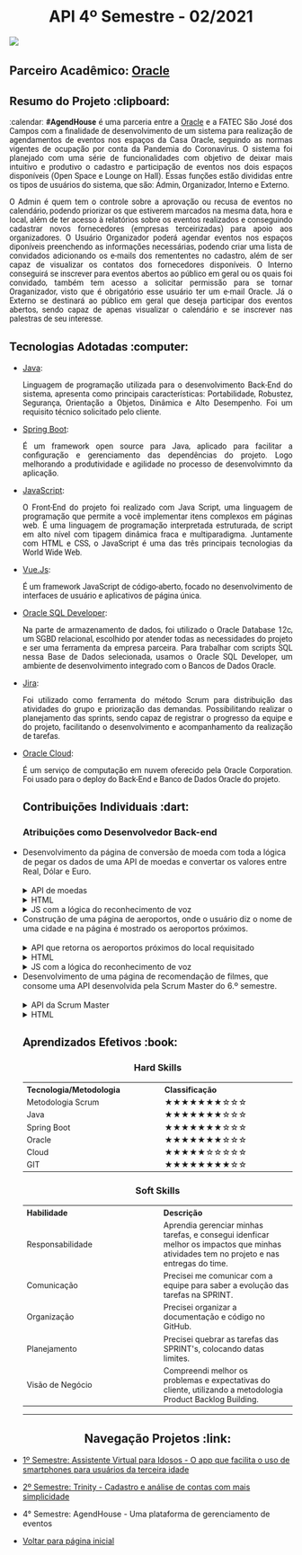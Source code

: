 
<html>
<body>
  
  <h1 align="center"> API 4º Semestre - 02/2021</h1>
<a href="https://github.com/API-4-SEMESTRE/PROJETO-API"><img src="https://img.shields.io/badge/GitHub-Repositório Projeto-181717?style=for-the-badge&logo=github"></a>

  <h2> Parceiro Acadêmico: <a href="https://www.oracle.com/br/index.html">Oracle</a></h2>
  
  <h2 style="font-family:roboto;"> Resumo do Projeto :clipboard:</h2>
  
  <p align="justify" style="font-family:roboto;"> :calendar: <b>#AgendHouse</b> é uma parceria entre a <a href="https://www.oracle.com/br/index.html">Oracle</a> e a FATEC São José dos Campos com a finalidade de desenvolvimento de um sistema para realização de agendamentos de eventos nos espaços da Casa Oracle, seguindo as normas vigentes de ocupação por conta da Pandemia do Coronavírus. O sistema foi planejado com uma série de funcionalidades com objetivo de deixar mais intuitivo e produtivo o cadastro e participação de eventos nos dois espaços disponíveis (Open Space e Lounge on Hall). Essas funções estão divididas entre os tipos de usuários do sistema, que são: Admin, Organizador, Interno e Externo.</p>
  <p align="justify" style="font-family:roboto;"> O Admin é quem tem o controle sobre a aprovação ou recusa de eventos no calendário, podendo priorizar os que estiverem marcados na mesma data, hora e local, além de ter acesso à relatórios sobre os eventos realizados e conseguindo cadastrar novos fornecedores (empresas terceirizadas) para apoio aos organizadores. O Usuário Organizador poderá agendar eventos nos espaços diponíveis preenchendo as informações necessárias, podendo criar uma lista de convidados adicionando os e-mails dos remententes no cadastro, além de ser capaz de visualizar os contatos dos fornecedores disponíveis. O Interno conseguirá se inscrever para eventos abertos ao público em geral ou os quais foi convidado, também tem acesso a solicitar permissão para se tornar Oraganizador, visto que é obrigatório esse usuário ter um e-mail Oracle. Já o Externo se destinará ao público em geral que deseja participar dos eventos abertos, sendo capaz de apenas visualizar o calendário e se inscrever nas palestras de seu interesse.</p>
  
  <h2 style="font-family:roboto;"> Tecnologias Adotadas :computer:</h2>
   
  <ul>
  <li><a href="https://www.java.com/pt_BR/">Java</a>:
    <p align="justify" style="font-family:roboto;"> Linguagem de programação utilizada para o desenvolvimento Back-End do sistema, apresenta como principais características: Portabilidade, Robustez, Segurança, Orientação a Objetos, Dinâmica e Alto Desempenho. Foi um requisito técnico solicitado pelo cliente.</p></li>
    
  <li><a href="https://spring.io/">Spring Boot</a>:
    <p align="justify" style="font-family:roboto;"> É um framework open source para Java, aplicado para facilitar a configuração e gerenciamento das dependências do projeto. Logo melhorando a produtividade e agilidade no processo de desenvolvimnto da aplicação.</p></li>
    
  <li><a href="https://angular.io/">JavaScript</a>:
    <p align="justify" style="font-family:roboto;"> O Front-End do projeto foi realizado com Java Script, uma linguagem de programação que permite a você implementar itens complexos em páginas web. É uma linguagem de programação interpretada estruturada, de script em alto nível com tipagem dinâmica fraca e multiparadigma. Juntamente com HTML e CSS, o JavaScript é uma das três principais tecnologias da World Wide Web.</p></li>
    
  <li><a href="https://miragejs.com/">Vue.Js</a>:
   <p align="justify" style="font-family:roboto;"> É um framework JavaScript de código-aberto, focado no desenvolvimento de interfaces de usuário e aplicativos de página única.</p></li>
      
  <li><a href="https://www.oracle.com/tools/downloads/sqldev-downloads.html">Oracle SQL Developer</a>:
  <p align="justify" style="font-family:roboto;"> Na parte de armazenamento de dados, foi utilizado o Oracle Database 12c, um SGBD relacional, escolhido por atender todas as necessidades do projeto e ser uma ferramenta da empresa parceira. Para trabalhar com scripts SQL nessa Base de Dados selecionada, usamos o Oracle SQL Developer, um ambiente de desenvolvimento integrado com o Bancos de Dados Oracle.</p></li>
          
  <li><a href="https://vempracasa.atlassian.net/">Jira</a>:
  <p align="justify" style="font-family:roboto;"> Foi utilizado como ferramenta do método Scrum para distribuição das atividades do grupo e priorização das demandas. Possibilitando realizar o planejamento das sprints, sendo capaz de registrar o progresso da equipe e do projeto, facilitando o desenvolvimento e acompanhamento da realização de tarefas.</p></li>
       
  <li><a href="https://www.oracle.com/br/cloud/">Oracle Cloud</a>:
   <p align="justify" style="font-family:roboto;"> É um serviço de computação em nuvem oferecido pela Oracle Corporation. Foi usado para o deploy do Back-End e Banco de Dados Oracle do projeto.</p></li>
 
  
  <h2 style="font-family:roboto;"> Contribuições Individuais :dart:</h2>
  
  <h3> Atribuições como Desenvolvedor Back-end</h3>
  <li> Desenvolvimento da página de conversão de moeda com toda a lógica de pegar os dados de uma API de moedas e convertar os valores entre Real, Dólar e Euro.<br><br>
  
  <details>
  <summary>API de moedas</summary>
  <br>
   <img style="border-radius: 50%;" src="https://github.com/gatimoteo/Portifolio/blob/main/images/api1-moeda-api.png" width="800px;" alt=""/>
  </details>

  <details>
  <summary>HTML</summary>
  <br>
   <img style="border-radius: 50%;" src="https://github.com/gatimoteo/Portifolio/blob/main/images/html.png" width="800px;" alt=""/>
  </details>

  <details>
  <summary>JS com a lógica do reconhecimento de voz</summary>
  <br>
   <img style="border-radius: 50%;" src="https://github.com/gatimoteo/Portifolio/blob/main/images/js.png" width="800px;" alt=""/>
  </details>
  

  <li> Construção de uma página de aeroportos, onde o usuário diz o nome de uma cidade e na página é mostrado os aeroportos próximos.<br><br>
  
  <details>
  <summary>API que retorna os aeroportos próximos do local requisitado</summary>
  <br>
   <img style="border-radius: 50%;" src="https://github.com/gatimoteo/Portifolio/blob/main/images/api1-aeroporto-api.png" width="800px;" alt=""/>
  </details>

  <details>
  <summary>HTML</summary>
  <br>
   <img style="border-radius: 50%;" src="https://github.com/gatimoteo/Portifolio/blob/main/images/api1-aeroporto-html.png" width="800px;" alt=""/>
  </details>

  <details>
  <summary>JS com a lógica do reconhecimento de voz</summary>
  <br>
   <img style="border-radius: 50%;" src="https://github.com/gatimoteo/Portifolio/blob/main/images/api1-aeroporto-voice.png" width="500px;" alt=""/>
  </details>
  

  <li> Desenvolvimento de uma página de recomendação de filmes, que consome uma API desenvolvida pela Scrum Master do 6.º semestre.<br><br>

  <details>
  <summary>API da Scrum Master</summary>
  <br>
   <img style="border-radius: 50%;" src="https://github.com/gatimoteo/Portifolio/blob/main/images/api1-filme-api.png" width="800px;" alt=""/>
  </details>

  <details>
  <summary>HTML</summary>
  <br>
   <img style="border-radius: 50%;" src="https://github.com/gatimoteo/Portifolio/blob/main/images/api1-filme-html.png" width="800px;" alt=""/>
  </details>
   
  <h2 style="font-family:roboto;"> Aprendizados Efetivos :book:</h2>   
  
  <h3 align="center"> Hard Skills </h3>
  <table align="center">
    <tr>
      <th width="300px">Tecnologia/Metodologia</th>
      <th width="300px">Classificação</th>
    </tr>
    <tr>
      <td>Metodologia Scrum</td>
      <td>★★★★★★★☆☆☆</td>
    </tr>
    <tr>
      <td>Java</td>
      <td>★★★★★★★☆☆☆</td>
    </tr>
    <tr>
      <td>Spring Boot</td>
      <td>★★★★★★★☆☆☆</td>
    </tr>
    <tr>
      <td>Oracle</td>
      <td>★★★★★★★☆☆☆</td>
    </tr>
    <tr>
      <td>Cloud</td>
      <td>★★★★★☆☆☆☆☆</td>
    </tr>
     <tr>
      <td>GIT</td>
      <td>★★★★★★★★☆☆</td>
    </tr>
  </table>
  
  <h3 align="center">Soft Skills</h3>
    <table align="center">
    <tr>
      <th width="300px">Habilidade</th>
      <th width="300px">Descrição</th>
    </tr>
    <tr>
      <td>Responsabilidade</td>
      <td>Aprendia gerenciar minhas tarefas, e consegui idenficar melhor os impactos que minhas atividades tem no projeto e nas entregas do time.</td>
    </tr>
    <tr>
      <td>Comunicação</td>
      <td>Precisei me comunicar com a equipe para saber a evolução das tarefas na SPRINT.</td>
    </tr>
    <tr>
      <td>Organização</td>
      <td>Precisei organizar a documentação e código no GitHub.</td>
    </tr>
    <tr>
      <td>Planejamento</td>
      <td>Precisei quebrar as tarefas das SPRINT's, colocando datas limites.</td>
    </tr>
    <tr>
      <td>Visão de Negócio</td>
      <td>Compreendi melhor os problemas e expectativas do cliente, utilizando a metodologia Product Backlog Building.</td>
    </tr>
  </table>
  
---

 <h2 align="center"> Navegação Projetos :link:</h2>
 
   <p align="justify" style="font-family:roboto;"><li><a href="https://github.com/gatimoteo/Portifolio/blob/main/API_1.md"> 1º Semestre: Assistente Virtual para Idosos - O app que facilita o uso de smartphones para usuários da terceira idade</a></li></p>
   <p align="justify" style="font-family:roboto;"><li><a href="https://github.com/gatimoteo/Portifolio/blob/main/API_2.md"> 2º Semestre: Trinity - Cadastro e análise de contas com mais simplicidade</a></li></p>
   <p align="justify" style="font-family:roboto;"><li>4° Semestre: AgendHouse - Uma plataforma de gerenciamento de eventos</li></p>
   <p align="justify" style="font-family:roboto;"><li><a href="https://github.com/gatimoteo/Portifolio/blob/main/README.md"> Voltar para página inicial</a></li></p>

</body>
</html>
